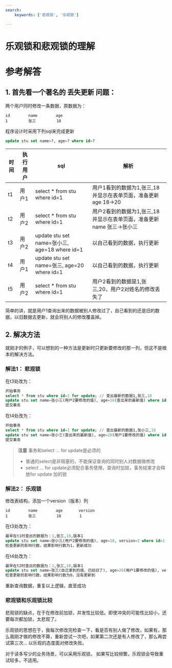 ```yaml
---
search:
    keywords: ['悲观锁', '乐观锁']

---
```



# 乐观锁和悲观锁的理解

# 参考解答

## 1. 首先看一个著名的 **丢失更新** 问题：
两个用户同时修改一条数据，原数据为：
```
id        name        age
1         张三         18
```

程序设计时采用下列sql来完成更新
```sql
update stu set name=?, age=? where id=?
```

|时间|执行用户|sql|解析|
|-|-|-|-|
|t1|用户1|select * from stu where id=1|用户1看到的数据为1,张三,18并显示在表单页面，准备更新age 18->20 |
|t2|用户2|select * from stu where id=1|用户2看到的数据为1,张三,18并显示在表单页面，准备更新name 张三->张小三|
|t3|用户2|update stu set name=张小三, age=18 where id=1|以自己看到的数据，执行更新|
|t4|用户1|update stu set name=张三, age=20 where id=1|以自己看到的数据，执行更新|
|t5|用户2|select * from stu where id=1|用户2看到的数据是1,张三,20，用户2对姓名的修改丢失了|

简单的讲，就是用户1查询出来的数据被别人修改过了，自己看到的还是旧的数据，以旧数据去更新，就会将别人的修改覆盖掉。

## 2. 解决方法
就刚才的例子，可以想到的一种方法是更新时只更新要修改的那一列，但这不是根本的解决方法。

### 解法1： 悲观锁
在t3处改为：
```sql
开始事务
select * from stu where id=1 for update; // 查出最新的数据1,张三,18
update stu set name=张小三(用户2要修改的值), age=18(查出来的最新值) where id=1;
提交事务
```

在t4处改为：
```sql
开始事务
select * from stu where id=1 for update; // 查出最新的数据1,张小三,18
update stu set name=张小三(查出来的最新值), age=20(用户1要修改的值) where id=1;
提交事务
```

> **注意**
事务和select ... for update是必须的
> * 普通的select是非阻塞的，不能保证查询的同时别人对数据做修改
> * select ... for update必须配合事务使用，查询时加锁，事务结束才会释放for update 加的锁

### 解法2： 乐观锁
修改表结构，添加一个version（版本）列
```
id        name        age       version
1         张三         18        1
```

在t3处改为：
```sql
最早在t1时查出的数据为：1,张三,18,版本1
update stu set name=张小三(用户2要修改的值), age=18, version=2 where id=1 and version=1;
检查更新的影响行数，结果影响行数为1，更新成功
```

在t4处改为：
```sql
最早在t2时查出的数据为：1,张三,18,版本1
update stu set name=张三(自己拿到的值，已经旧了), age=20(用户1要修改的值), version=2 where id=1 and version=1;
检查更新的影响行数，结果影响行数为0，没有更新到
```
重新查询数据，重复以上逻辑，直至成功


### 悲观锁和乐观锁比较
悲观锁的缺点，在于在修改前加锁，并发性比较低。即使冲突的可能性比较小，还要每次都加锁，太悲观了。

乐观锁的思想在于，我每次修改完检查一下，看是否有别人做了修改，如果有，那么我刚才做的修改不算，重新尝试一次吧，如果第二次还是有人修改了，那么再尝试第三次... 以乐观的态度面对修改失败。

对于读多写少的业务场景，可以采用乐观锁。 如果写比较频繁，乐观锁会导致重试较多，不适用。





